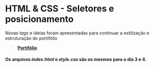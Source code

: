# HTML & CSS - Seletores e posicionamento
Novas _tags_ e ideias foram apresentadas para continuar a estilização e estruturação do portifólio
> __[Portifólio](https://naaharo.github.io/)__
#### Os arquivos _index.html_ e _style.css_ são os mesmos para o dia 3 e 4.
